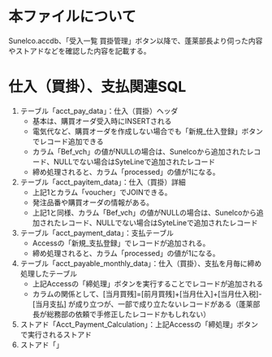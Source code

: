 # 本ファイルについて
Sunelco.accdb、「受入一覧 買掛管理」ボタン以降で、蓬莱部長より伺った内容やストアドなどを確認した内容を記載する。

# 仕入（買掛）、支払関連SQL
1. テーブル「acct_pay_data」：仕入（買掛）ヘッダ
   - 基本は、購買オーダ受入時にINSERTされる
   - 電気代など、購買オーダを作成しない場合でも「新規_仕入登録」ボタンでレコード追加できる
   - カラム「Bef_vch」の値がNULLの場合は、Sunelcoから追加されたレコード、NULLでない場合はSyteLineで追加されたレコード
   - 締め処理されると、カラム「processed」の値が1になる。
2. テーブル「acct_payitem_data」：仕入（買掛）詳細
   - 上記1とカラム「voucher」でJOINできる。
   - 発注品番や購買オーダの情報がある。
   - 上記1と同様、カラム「Bef_vch」の値がNULLの場合は、Sunelcoから追加されたレコード、NULLでない場合はSyteLineで追加されたレコード 
3. テーブル「acct_payment_data」：支払テーブル
   - Accessの「新規_支払登録」でレコードが追加される。
   - 締め処理されると、カラム「processed」の値が1になる。
4. テーブル「acct_payable_monthly_data」：仕入（買掛）、支払を月毎に締め処理したテーブル
   - 上記Accessの「締処理」ボタンを実行することでレコードが追加される
   - カラムの関係として、[当月買残]=[前月買残]+[当月仕入]+[当月仕入税]-[当月支払] が成り立つが、一部で成り立たないレコードがある（蓬莱部長が総務部の依頼で手修正したレコードかもしれない）
6. ストアド「Acct_Payment_Calculation」：上記Accessの「締処理」ボタンで実行されるストアド
7. ストアド「」

